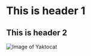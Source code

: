 # This is header 1
## This is header 2

![Image of Yaktocat](https://octodex.github.com/images/yaktocat.png)
